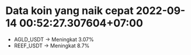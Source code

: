 # Data koin yang naik cepat 2022-09-14 00:52:27.307604+07:00

* AGLD_USDT -> Meningkat 3.07%
* REEF_USDT -> Meningkat 8.7%
